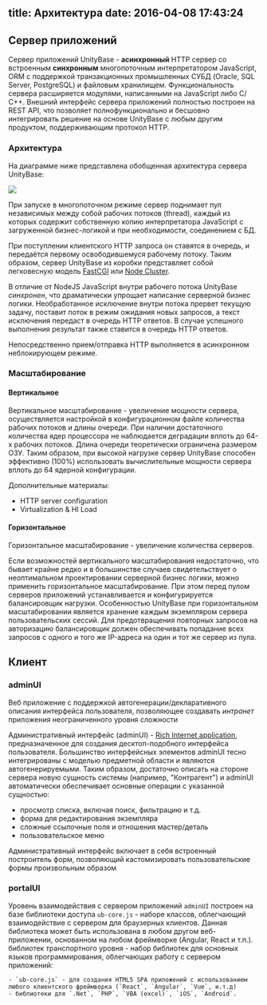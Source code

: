title: Архитектура
date: 2016-04-08 17:43:24
---
## Сервер приложений

Сервер приложений UnityBase - **асинхронный** HTTP сервер со встроенным **синхронным** многопоточным интерпретатором JavaScript, ORM c поддержкой транзакционных промышленных СУБД (Oracle, SQL Server, PostgreSQL) и файловым хранилищем. Функциональность сервера расширяется модулями, написанными на JavaScript либо С/С++.
Внешний интерфейс сервера приложений полностью построен на REST API, что позволяет полнофункционально и бесшовно интегрировать решение на основе UnityBase с любым другим продуктом, поддерживающим протокол HTTP.

### Архитектура
На диаграмме ниже представлена обобщенная архитектура сервера UnityBase: 

![](/images/ubServerArchitecture.png)

При запуске в многопоточном режиме сервер поднимает пул независимых между собой рабочих потоков (thread), каждый из которых содержит собственную копию интерпретатора JavaScript с загруженной бизнес-логикой и при необходимости, соединением с БД. 

При поступлении клиентского HTTP запроса он ставятся в очередь, и передаётся первому освободившемуся рабочему потоку. Таким образом, сервер UnityBase  из коробки представляет собой легковесную модель [FastCGI](https://ru.wikipedia.org/wiki/FastCGI) или [Node Cluster](https://nodejs.org/api/cluster.html).

В отличие от NodeJS JavaScript внутри рабочего потока UnityBase _синхронен_, что драматически упрощает написание серверной бизнес логики. Необработанное исключение внутри потока прервет текущую задачу, поставит поток в режим ожидания новых запросов, а текст исключения передаст в очередь HTTP ответов. В случае успешного выполнения результат также ставится в очередь HTTP ответов.

Непосредственно прием/отправка HTTP выполняется в асинхронном неблокирующем режиме. 

### Масштабирование
#### Вертикальное 
Вертикальное масштабирование - увеличение мощности сервера, осуществляется настройкой в конфигурационном файле количества рабочих потоков и длины очереди. При наличии достаточного количества ядер процессора не наблюдается деградации вплоть до 64-х рабочих потоков. Длина очереди теоретически ограничена  размером ОЗУ. Таким образом, при высокой нагрузке сервер UnityBase способен эффективно (100%) использовать вычислительные мощности сервера вплоть до 64 ядерной конфигурации. 

Дополнительные материалы:
 - HTTP server configuration
 - Virtualization & HI Load

#### Горизонтальное
Горизонтальное масштабирование - увеличение количества серверов.

Если возможностей вертикального масштабирования недостаточно, что бывает крайне редко и в большинстве случаев свидетельствует о неоптимальном проектировании серверной бизнес логики, можно применить горизонтальное масштабирование. При этом перед пулом серверов приложений устанавливается и конфигурируется балансировщик нагрузки. Особенностью UnityBase при горизонтальном масштабировании является хранение каждым экземпляром сервера пользовательских сессий. Для предотвращения повторных запросов на авторизацию балансировщик должен обеспечивать попадание всех запросов с одного и того же IP-адреса на один и тот же сервер из пула. 


## Клиент
### adminUI
Веб приложение с поддержкой автогенерации/декларативного описания интерфейса пользователя, позволяющее создавать _интранет_ приложения неограниченного уровня сложности

Административный интерфейс (adminUI) - [Rich Internet application](https://en.wikipedia.org/wiki/Rich_Internet_application), предназначенное для создания десктоп-подобного интерфейса пользователя. Большинство интерфейсных элементов adminUI тесно интегрированы с моделью предметной области и являются автогенерируемыми. Таким образом, достаточно описать на стороне сервера новую сущность системы (например, "Контрагент") и adminUI автоматически обеспечивает основные операции с указанной сущностью:

 - просмотр списка, включая поиск, фильтрацию и т.д.
 - форма для редактирования экземпляра
 - сложные ссылочные поля и отношения мастер/деталь
 - пользовательское меню 
 
 Административный интерфейс включает в себя встроенный построитель форм, позволяющий кастомизировать пользовательские формы произвольным образом

### portalUI
Уровень взаимодействия с сервером приложений  `adminUI` построен на базе библиотеки доступа `ub-core.js`  - наборе классов, облегчающий взаимодействие с сервером для браузерных клиентов.  Данная библиотека может быть использована в любом другом веб-приложении, основанном на любом фреймворке (Angular, React и т.п.). 
библиотек транспортного уровня - набор библиотек для основных языков программирования, облегчающих работу с сервером приложений:

	- `ub-core.js` - для создания HTML5 SPA приложений c использованием любого клиентского фреймворка (`React`, `Angular`, `Vue`, и.т.д) 
    - библиотеки для `.Net`, `PHP`, `VBA (excel)`, `iOS`, `Android`.